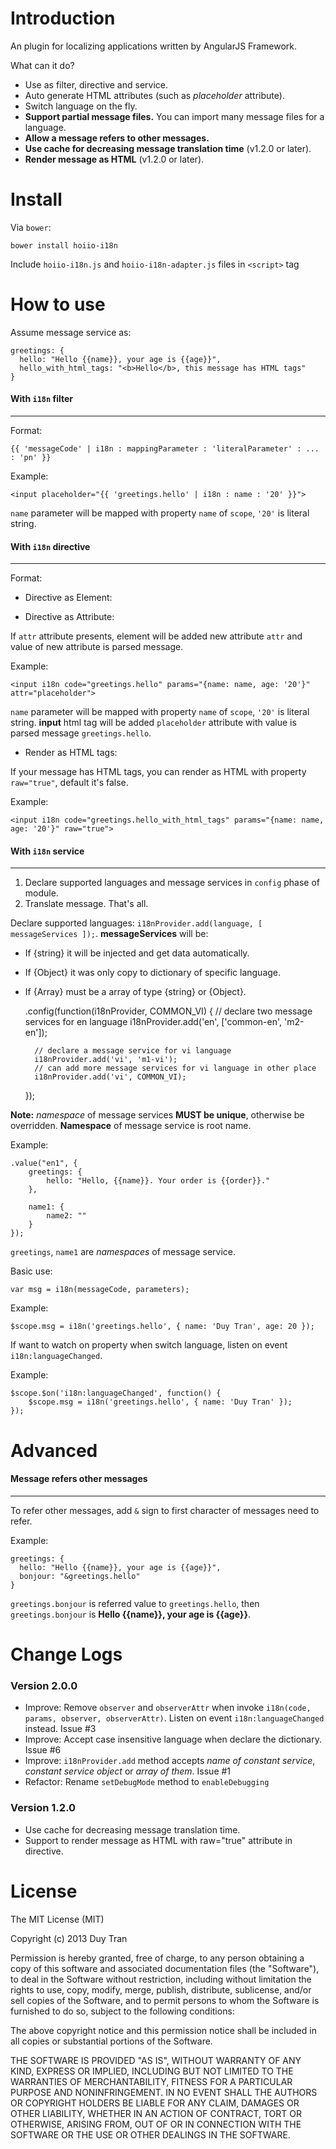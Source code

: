 Introduction
==============
An plugin for localizing applications written by AngularJS Framework.

What can it do?
* Use as filter, directive and service.
* Auto generate HTML attributes (such as *placeholder* attribute).
* Switch language on the fly.
* **Support partial message files.** You can import many message files for a language.
* **Allow a message refers to other messages.**
* **Use cache for decreasing message translation time** (v1.2.0 or later).
* **Render message as HTML** (v1.2.0 or later).

Install
===
Via `bower`:

    bower install hoiio-i18n
    
Include `hoiio-i18n.js` and `hoiio-i18n-adapter.js` files in `<script>` tag
    
How to use
===
Assume message service as:

    greetings: {
      hello: "Hello {{name}}, your age is {{age}}",
      hello_with_html_tags: "<b>Hello</b>, this message has HTML tags"
    }
    

#### With `i18n` filter ####
---
Format: 

    {{ 'messageCode' | i18n : mappingParameter : 'literalParameter' : ... : 'pn' }}

Example:

    <input placeholder="{{ 'greetings.hello' | i18n : name : '20' }}">
    
`name` parameter will be mapped with property `name` of `scope`, `'20'` is literal string.


#### With `i18n` directive ####
---
Format: 

* Directive as Element:


    <i18n code="messageCode" params="{ name1: value1, name2: 'literalValue', ... }"
        attr="attributeName"></i18n>
  
* Directive as Attribute:


    <ANY i18n code="messageCode" params="{ name1: value1, name2: 'literalValue', ... }"
        attr="attributeName"></ANY>

If `attr` attribute presents, element will be added new attribute `attr` and value of new attribute is parsed message.

Example:

    <input i18n code="greetings.hello" params="{name: name, age: '20'}" attr="placeholder">
    
`name` parameter will be mapped with property `name` of `scope`, `'20'` is literal string. **input** html tag will be added `placeholder` attribute with value is parsed message `greetings.hello`.

* Render as HTML tags:

If your message has HTML tags, you can render as HTML with property `raw="true"`, default it's false.

Example:

    <input i18n code="greetings.hello_with_html_tags" params="{name: name, age: '20'}" raw="true">


#### With `i18n` service ####
---
1. Declare supported languages and message services in `config` phase of module.
2. Translate message. That's all.

Declare supported languages: `i18nProvider.add(language, [ messageServices ]);`. **messageServices** will be:

- If {string} it will be injected and get data automatically.
- If {Object} it was only copy to dictionary of specific language.
- If {Array} must be a array of type {string} or {Object}.


    .config(function(i18nProvider, COMMON_VI) {
        // declare two message services for en language
        i18nProvider.add('en', ['common-en', 'm2-en']);

        // declare a message service for vi language
        i18nProvider.add('vi', 'm1-vi');
        // can add more message services for vi language in other place
        i18nProvider.add('vi', COMMON_VI);
    });

**Note:** *namespace* of message services **MUST be unique**, otherwise be overridden. **Namespace** of message service is root name.

Example:

    .value("en1", {
        greetings: {
            hello: "Hello, {{name}}. Your order is {{order}}."
        },

        name1: {
            name2: ""
        }
    });

`greetings`, `name1` are *namespaces* of message service.

Basic use:

    var msg = i18n(messageCode, parameters);
    
Example:

    $scope.msg = i18n('greetings.hello', { name: 'Duy Tran', age: 20 });

If want to watch on property when switch language, listen on event `i18n:languageChanged`.

Example:

    $scope.$on('i18n:languageChanged', function() { 
        $scope.msg = i18n('greetings.hello', { name: 'Duy Tran' }); 
    });

Advanced
===

#### Message refers other messages ####
---
To refer other messages, add `&` sign to first character of messages need to refer.

Example:

    greetings: {
      hello: "Hello {{name}}, your age is {{age}}",
      bonjour: "&greetings.hello"
    }

`greetings.bonjour` is referred value to `greetings.hello`, then `greetings.bonjour` is **Hello {{name}}, your age is {{age}}**.

Change Logs
===
### Version 2.0.0 ###
- Improve: Remove `observer` and `observerAttr` when invoke `i18n(code, params, observer, observerAttr)`. Listen on event `i18n:languageChanged` instead. Issue #3
- Improve: Accept case insensitive language when declare the dictionary. Issue #6
- Improve: `i18nProvider.add` method accepts *name of constant service*, *constant service object* or *array of them*. Issue #1
- Refactor: Rename `setDebugMode` method to `enableDebugging`

### Version 1.2.0 ###
- Use cache for decreasing message translation time.
- Support to render message as HTML with raw="true" attribute in directive.

License
===
The MIT License (MIT)

Copyright (c) 2013 Duy Tran

Permission is hereby granted, free of charge, to any person obtaining a copy of
this software and associated documentation files (the "Software"), to deal in
the Software without restriction, including without limitation the rights to
use, copy, modify, merge, publish, distribute, sublicense, and/or sell copies of
the Software, and to permit persons to whom the Software is furnished to do so,
subject to the following conditions:

The above copyright notice and this permission notice shall be included in all
copies or substantial portions of the Software.

THE SOFTWARE IS PROVIDED "AS IS", WITHOUT WARRANTY OF ANY KIND, EXPRESS OR
IMPLIED, INCLUDING BUT NOT LIMITED TO THE WARRANTIES OF MERCHANTABILITY, FITNESS
FOR A PARTICULAR PURPOSE AND NONINFRINGEMENT. IN NO EVENT SHALL THE AUTHORS OR
COPYRIGHT HOLDERS BE LIABLE FOR ANY CLAIM, DAMAGES OR OTHER LIABILITY, WHETHER
IN AN ACTION OF CONTRACT, TORT OR OTHERWISE, ARISING FROM, OUT OF OR IN
CONNECTION WITH THE SOFTWARE OR THE USE OR OTHER DEALINGS IN THE SOFTWARE.
